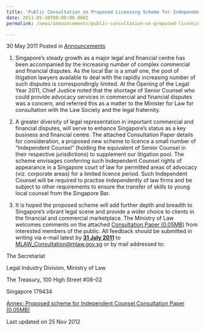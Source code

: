 ```yaml
---
title: 'Public Consultation on Proposed Licensing Scheme for Independent Counsel'
date: 2011-05-30T00:00:00.000Z
permalink: /news/announcements/public-consultation-on-proposed-licensing-scheme-for-independent-counsel

---
```



30 May 2011 Posted in [Announcements](/news/announcements)

1. Singapore’s steady growth as a major legal and financial centre has been accompanied by the increasing number of complex commercial and financial disputes. As the local Bar is a small one, the pool of litigation lawyers available to deal with the rapidly increasing number of such disputes is correspondingly limited. At the Opening of the Legal Year 2011, Chief Justice noted that the shortage of Senior Counsel who could provide advocacy services in commercial and financial disputes was a concern, and referred this as a matter to the Minister for Law for consultation with the Law Society and the legal fraternity.

2. A greater diversity of legal representation in important commercial and financial disputes, will serve to enhance Singapore’s status as a key business and financial centre. The attached Consultation Paper details for consideration, a proposed new scheme to licence a small number of “Independent Counsel” (holding the equivalent of Senior Counsel in their respective jurisdictions) to supplement our litigation pool. The scheme envisages conferring such Independent Counsel rights of appearance in a Singapore court of law for permitted areas of advocacy (viz. corporate areas) for a limited licence period. Such Independent Counsel will be required to practise independently of law firms and be subject to other requirements to ensure the transfer of skills to young local counsel from the Singapore Bar.

3. It is hoped the proposed scheme will add further depth and breadth to Singapore’s vibrant legal scene and provide a wider choice to clients in the financial and commercial marketplace. The Ministry of Law welcomes comments on the attached [Consultation Paper (0.05MB)](/files/news/announcements/2011/05/linkclickaf3a.pdf) from interested members of the public. All feedback should be submitted in writing via e-mail latest by **<u>31 July 2011</u>** to <MLAW_Consultation@mlaw.gov.sg> or by mail addressed to:


<p class="address-centered">The Secretariat</p>
<p class="address-centered">Legal Industry Division, Ministry of Law</p>
<p class="address-centered">The Treasury, 100 High Street #08-02</p>
<p class="address-centered">Singapore 179434</p>


[Annex: Proposed scheme for Independent Counsel Consultation Paper (0.05MB)](/files/news/announcements/2011/05/linkclickaf3a.pdf) 


<p class="right-side-updated">Last updated on 25 Nov 2012</p> 

